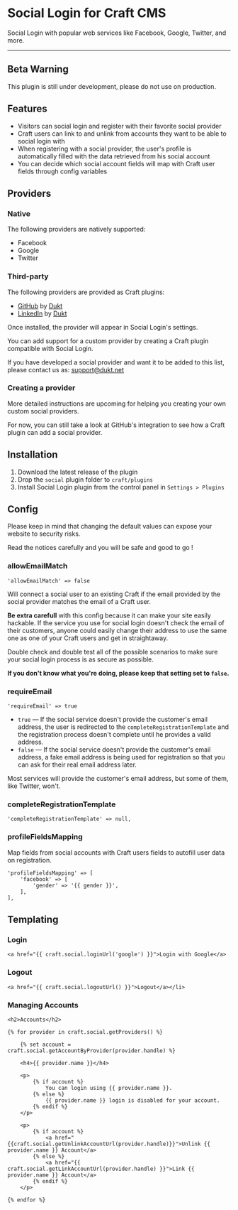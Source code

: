 # Social Login for Craft CMS

Social Login with popular web services like Facebook, Google, Twitter, and more.

-------------------------------------------

## Beta Warning

This plugin is still under development, please do not use on production.

## Features

- Visitors can social login and register with their favorite social provider
- Craft users can link to and unlink from accounts they want to be able to social login with
- When registering with a social provider, the user's profile is automatically filled with the data retrieved from his social account
- You can decide which social account fields will map with Craft user fields through config variables

## Providers


### Native

The following providers are natively supported:

- Facebook
- Google
- Twitter

### Third-party

The following providers are provided as Craft plugins:

- [GitHub](https://dukt.net/craft/github) by [Dukt](https://dukt.net/)
- [LinkedIn](https://dukt.net/craft/linkedin) by [Dukt](https://dukt.net/)

Once installed, the provider will appear in Social Login's settings.

You can add support for a custom provider by creating a Craft plugin compatible with Social Login.

If you have developed a social provider and want it to be added to this list, please contact us as: [support@dukt.net](mailto:support@dukt.net)

### Creating a provider

More detailed instructions are upcoming for helping you creating your own custom social providers.

For now, you can still take a look at GitHub's integration to see how a Craft plugin can add a social provider.

## Installation

1. Download the latest release of the plugin
2. Drop the `social` plugin folder to `craft/plugins`
3. Install Social Login plugin from the control panel in `Settings > Plugins`

## Config

Please keep in mind that changing the default values can expose your website to security risks.

Read the notices carefully and you will be safe and good to go !

### allowEmailMatch

    'allowEmailMatch' => false

Will connect a social user to an existing Craft if the email provided by the social provider matches the email of a Craft user.

**Be extra carefull** with this config because it can make your site easily hackable.
If the service you use for social login doesn't check the email of their customers, anyone could easily change their address to use the same one as one of your Craft users and get in straightaway.

Double check and double test all of the possible scenarios to make sure your social login process is as secure as possible.

**If you don't know what you're doing, please keep that setting set to `false`.**


### requireEmail

    'requireEmail' => true

- `true` — If the social service doesn't provide the customer's email address, the user is redirected to the `completeRegistrationTemplate` and the registration process doesn't complete until he provides a valid address.
- `false` — If the social service doesn't provide the customer's email address, a fake email address is being used for registration so that you can ask for their real email address later.

Most services will provide the customer's email address, but some of them, like Twitter, won't.

### completeRegistrationTemplate

    'completeRegistrationTemplate' => null,

### profileFieldsMapping

Map fields from social accounts with Craft users fields to autofill user data on registration.

    'profileFieldsMapping' => [
        'facebook' => [
            'gender' => '{{ gender }}',
        ],
    ],

## Templating


### Login

    <a href="{{ craft.social.loginUrl('google') }}">Login with Google</a>


### Logout

    <a href="{{ craft.social.logoutUrl() }}">Logout</a></li>

### Managing Accounts

    <h2>Accounts</h2>

    {% for provider in craft.social.getProviders() %}

        {% set account = craft.social.getAccountByProvider(provider.handle) %}

        <h4>{{ provider.name }}</h4>

        <p>
            {% if account %}
                You can login using {{ provider.name }}.
            {% else %}
                {{ provider.name }} login is disabled for your account.
            {% endif %}
        </p>

        <p>
            {% if account %}
                <a href="{{craft.social.getUnlinkAccountUrl(provider.handle)}}">Unlink {{ provider.name }} Account</a>
            {% else %}
                <a href="{{ craft.social.getLinkAccountUrl(provider.handle) }}">Link {{ provider.name }} Account</a>
            {% endif %}
        </p>

    {% endfor %}
